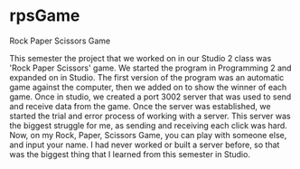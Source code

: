 # rpsGame
Rock Paper Scissors Game

This semester the project that we worked on in our Studio 2 class was 'Rock Paper Scissors' game. We started the program in Programming 2 and expanded on in Studio. The first version of the program was an automatic game against the computer, then we added on to show the winner of each game. 
Once in studio, we created a port 3002 server that was used to send and receive data from the game. Once the server was established, we started the trial and error process of working with a server. This server was the biggest struggle for me, as sending and receiving each click was hard.
Now, on my Rock, Paper, Scissors Game, you can play with someone else, and input your name. I had never worked or built a server before, so that was the biggest thing that I learned from this semester in Studio.
